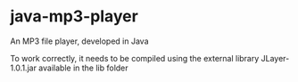 # java-mp3-player
An MP3 file player, developed in Java 



To work correctly, it needs to be compiled using the external library JLayer-1.0.1.jar available in the lib folder
